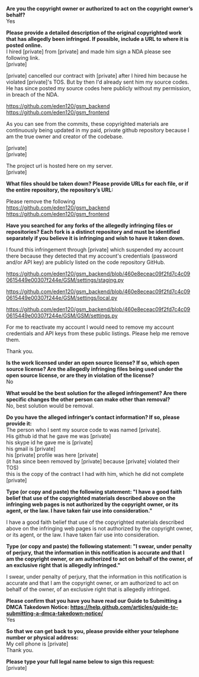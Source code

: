 **Are you the copyright owner or authorized to act on the copyright owner’s behalf?**  
Yes

**Please provide a detailed description of the original copyrighted work that has allegedly been infringed. If possible, include a URL to where it is posted online.**  
I hired [private] from [private] and made him sign a NDA please see following link.  
[private]

[private] cancelled our contract with [private] after I hired him because he violated [private]'s TOS. But by then I'd already sent him my source codes. He has since posted my source codes here publicly without my permission, in breach of the NDA.

https://github.com/eden120/gsm_backend  
https://github.com/eden120/gsm_frontend

As you can see from the commits, these copyrighted materials are continuously being updated in my paid, private github repository because I am the true owner and creator of the codebase.

[private]  
[private]

The project url is hosted here on my server.  
[private]

**What files should be taken down? Please provide URLs for each file, or if the entire repository, the repository’s URL:**

Please remove the following  
https://github.com/eden120/gsm_backend  
https://github.com/eden120/gsm_frontend  

**Have you searched for any forks of the allegedly infringing files or repositories? Each fork is a distinct repository and must be identified separately if you believe it is infringing and wish to have it taken down.**

I found this infringement through [private] which suspended my account there because they detected that my account's credentials (password and/or API key) are publicly listed on the code repository GitHub.

https://github.com/eden120/gsm_backend/blob/460e8eceac09f2fd7c4c090615449e00307f244e/GSM/settings/staging.py

https://github.com/eden120/gsm_backend/blob/460e8eceac09f2fd7c4c090615449e00307f244e/GSM/settings/local.py

https://github.com/eden120/gsm_backend/blob/460e8eceac09f2fd7c4c090615449e00307f244e/GSM/GSM/settings.py

For me to reactivate my account I would need to remove my account credentials and API keys from these public listings. Please help me remove them.

Thank you.

**Is the work licensed under an open source license? If so, which open source license? Are the allegedly infringing files being used under the open source license, or are they in violation of the license?**  
No

**What would be the best solution for the alleged infringement? Are there specific changes the other person can make other than removal?**  
No, best solution would be removal.

**Do you have the alleged infringer’s contact information? If so, please provide it:**  
The person who I sent my source code to was named [private].  
His github id that he gave me was [private]  
his skype id he gave me is [private]  
his gmail is [private]  
his [private] profile was here [private]  
(it has since been removed by [private] because [private] violated their TOS)  
this is the copy of the contract I had with him, which he did not complete  
[private]

**Type (or copy and paste) the following statement: "I have a good faith belief that use of the copyrighted materials described above on the infringing web pages is not authorized by the copyright owner, or its agent, or the law. I have taken fair use into consideration."**

I have a good faith belief that use of the copyrighted materials described above on the infringing web pages is not authorized by the copyright owner, or its agent, or the law. I have taken fair use into consideration.

**Type (or copy and paste) the following statement: "I swear, under penalty of perjury, that the information in this notification is accurate and that I am the copyright owner, or am authorized to act on behalf of the owner, of an exclusive right that is allegedly infringed."**

I swear, under penalty of perjury, that the information in this notification is accurate and that I am the copyright owner, or am authorized to act on behalf of the owner, of an exclusive right that is allegedly infringed.

**Please confirm that you have you have read our Guide to Submitting a DMCA Takedown Notice: https://help.github.com/articles/guide-to-submitting-a-dmca-takedown-notice/**  
Yes

**So that we can get back to you, please provide either your telephone number or physical address:**  
My cell phone is [private]  
Thank you.

**Please type your full legal name below to sign this request:**  
[private]
